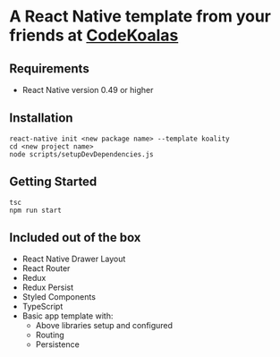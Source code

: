 # A React Native template from your friends at [CodeKoalas](https://codekoalas.com)

## Requirements

- React Native version 0.49 or higher

## Installation

```
react-native init <new package name> --template koality
cd <new project name>
node scripts/setupDevDependencies.js
```

## Getting Started

```
tsc
npm run start
```

## Included out of the box

- React Native Drawer Layout
- React Router
- Redux
- Redux Persist
- Styled Components
- TypeScript
- Basic app template with:
  - Above libraries setup and configured
  - Routing
  - Persistence
